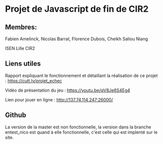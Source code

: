 # Projet de Javascript de fin de CIR2

## Membres:
Fabien Amelinck,
Nicolas Barrat,
Florence Dubois,
Cheikh Saliou Niang

ISEN Lille CIR2

## Liens utiles

Rapport expliquant le fonctionnement et détaillant la réalisation de ce projet : https://cutt.ly/projet_echec

Vidéo de présentation du jeu : https://youtu.be/qV8Je6S4Eg4

Lien pour jouer en ligne : http://137.74.114.247:26000/

## Github

La version de la master est non fonctionnelle, la version dans la branche entest_nico est quand à elle fonctionnelle, c'est celle qui est implenté sur le site.
